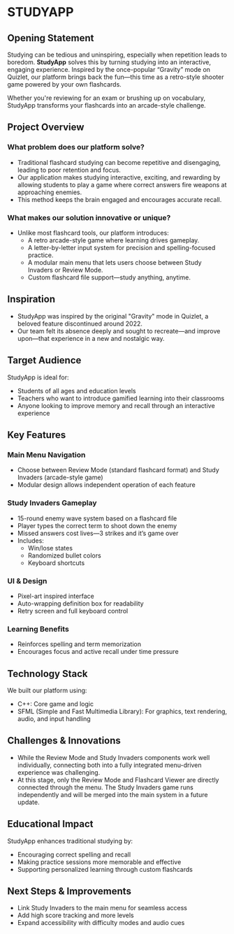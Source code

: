 # STUDYAPP

## Opening Statement

Studying can be tedious and uninspiring, especially when repetition leads to boredom. **StudyApp** solves this by turning studying into an interactive, engaging experience. Inspired by the once-popular “Gravity” mode on Quizlet, our platform brings back the fun—this time as a retro-style shooter game powered by your own flashcards.

Whether you're reviewing for an exam or brushing up on vocabulary, StudyApp transforms your flashcards into an arcade-style challenge.

## Project Overview

### What problem does our platform solve?

- Traditional flashcard studying can become repetitive and disengaging, leading to poor retention and focus.
- Our application makes studying interactive, exciting, and rewarding by allowing students to play a game where correct answers fire weapons at approaching enemies.
- This method keeps the brain engaged and encourages accurate recall.

### What makes our solution innovative or unique?

- Unlike most flashcard tools, our platform introduces:
  - A retro arcade-style game where learning drives gameplay.
  - A letter-by-letter input system for precision and spelling-focused practice.
  - A modular main menu that lets users choose between Study Invaders or Review Mode.
  - Custom flashcard file support—study anything, anytime.

## Inspiration

- StudyApp was inspired by the original "Gravity" mode in Quizlet, a beloved feature discontinued around 2022.
- Our team felt its absence deeply and sought to recreate—and improve upon—that experience in a new and nostalgic way.

## Target Audience

StudyApp is ideal for:

- Students of all ages and education levels
- Teachers who want to introduce gamified learning into their classrooms
- Anyone looking to improve memory and recall through an interactive experience

## Key Features

### Main Menu Navigation

- Choose between Review Mode (standard flashcard format) and Study Invaders (arcade-style game)
- Modular design allows independent operation of each feature

### Study Invaders Gameplay

- 15-round enemy wave system based on a flashcard file
- Player types the correct term to shoot down the enemy
- Missed answers cost lives—3 strikes and it’s game over
- Includes:
  - Win/lose states
  - Randomized bullet colors
  - Keyboard shortcuts

### UI & Design

- Pixel-art inspired interface
- Auto-wrapping definition box for readability
- Retry screen and full keyboard control

### Learning Benefits

- Reinforces spelling and term memorization
- Encourages focus and active recall under time pressure

## Technology Stack

We built our platform using:

- C++: Core game and logic
- SFML (Simple and Fast Multimedia Library): For graphics, text rendering, audio, and input handling

## Challenges & Innovations

- While the Review Mode and Study Invaders components work well individually, connecting both into a fully integrated menu-driven experience was challenging.
- At this stage, only the Review Mode and Flashcard Viewer are directly connected through the menu. The Study Invaders game runs independently and will be merged into the main system in a future update.

## Educational Impact

StudyApp enhances traditional studying by:

- Encouraging correct spelling and recall
- Making practice sessions more memorable and effective
- Supporting personalized learning through custom flashcards

## Next Steps & Improvements

- Link Study Invaders to the main menu for seamless access
- Add high score tracking and more levels
- Expand accessibility with difficulty modes and audio cues
